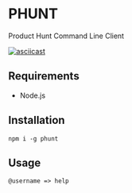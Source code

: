 # PHUNT

Product Hunt Command Line Client

[![asciicast](https://asciinema.org/a/33953.png)](https://asciinema.org/a/33953)

## Requirements

- Node.js

## Installation

```cli
npm i -g phunt
```


## Usage

```cli
@username => help
```

